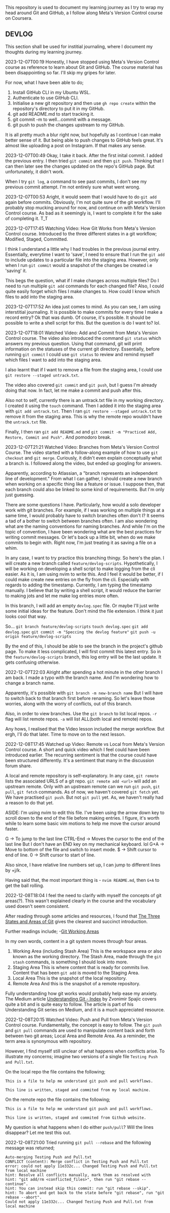 This repository is used to document my learning journey as I try to wrap my head around Git and GitHub, a I follow along Meta's Version Control course on Coursera.

## DEVLOG
This section shall be used for institial journaling, where I document my thoughts during my learning journey.

2023-12-07T00:19
Honestly, I have stopped using Meta's Version Control course as reference to learn about Git and GitHub. The course material has been disappointing so far. I'll skip my gripes for later.

For now, what I have been able to do;
1. Install GitHub CLI in my Ubuntu WSL.
2. Authenticate to use GitHub CLI.
3. Initialise a new git repository and then use `gh repo create` within the repository's directory to put it in my GitHub.
4. git add README.md to start tracking it.
5. git commit -m to well...commit with a message.
6. git push to push the changes upstream to my GitHub.

It is all pretty much a blur right now, but hopefully as I continue I can make better sense of it. But being able to push changes to GitHub feels great. It's almost like uploading a post on Instagram. If that makes any sense.

2023-12-07T00:49
Okay, I take it back. After the first inital commit. I added the previous entry. I then tried `git commit` and then `git push`. Thinking that I can then later see the changes updated on the repo's GitHub page. But unfortunately, it didn't work.

When I try `git log`, a command to see past commits, I don't see my previous commit attempt. I'm not entirely sure what went wrong.

2023-12-07T00:53
Aright, it would seem that I would have to do `git add` again before commits. Obviously, I'm not quite sure of the git workflow. I'll probably stop mucking around for now, and continue on with Meta's Version Control course. As bad as it seemingly is, I want to complete it for the sake of completing it. T_T

2023-12-07T17:45
Watching Video: How Git Works from Meta's Version Control course. Introduced to the three different states in a git workflow; Modified, Staged, Committed.

I think I understand a little why I had troubles in the previous journal entry. Essentially, everytime I want to 'save', I need to ensure that I run the `git add` to include updates to a particular file into the staging area. However, only when I run `git commit` would a snapshot of the changes be created i.e 'saving' it. 

This begs the question, what if I make changes across multiple files? Do I need to run multiple `git add` commands for each changed file? Also, I could quite easily forget which files I make changes to. How could I know which files to add into the staging area.

2023-12-07T17:52
An idea just comes to mind. As you can see, I am using interstitial journaling. It is possible to make commits for every time I make a record entry? Ok that was dumb. Of course, it's possible. It should be possible to write a shell script for this. But the question is do I want to? lol.

2023-12-07T18:01
Watched Video: Add and Commit from Meta's Version Control course. The video also introduced the command `git status` which answers my previous question. Using that command, git will print information on the statuses of the current git directory. Essentially, before running `git commit` I could use `git status` to review and remind myself which files I want to add into the staging area.

I also learnt that if I want to remove a file from the staging area, I could use `git restore --staged untrack.txt`.

The video also covered `git commit` and `git push`, but I guess I'm already doing that now. In fact, let me make a commit and push after this.

Also not to self, currently there is an untrack.txt file in my working directory. I created it using the `touch` command. Then I added it into the staging area with `git add untrack.txt`. Then I ran `git restore --staged untrack.txt` to remove it from the staging area. This is why the remote repo wouldn't have the `untrack.txt` file. 

Finally, I then ran `git add README.md` and `git commit -m "Practiced Add, Restore, Commit and Push".`
And pomodoro break.

2023-12-07T21:21
Watched Video: Branches from Meta's Version Control Course. The video started with a follow-along example of how to use `git checkout` and `git merge`. Curiously, it didn't even explain conceptually what a branch is. I followed along the video, but ended up googling for answers. 

Apparently, according to Atlassian, a "branch represents an independent line of development." From what I can gather, I should create a new branch when working on a specific thing like a feature or issue. I suppose then, that each branch could also be linked to some kind of requirements. But I'm only just guessing.

There are some questions I have. Particularly, how would a solo developer work with git branches. For example, if I was working on multiple things at a same time, I would probably have to switch branches often don't I? It seems a tad of a bother to switch between branches often. I am also wondering what are the naming conventions for naming branches. And while I'm on the topic of convention, I have been wondering what are the best practices for writing commit messages. Or let's back up a little bit, when do we make commits to begin with. Right now, I'm just treating it as saving a file on a whim. 

In any case, I want to try practice this branching thingy. So here's the plan. I will create a new branch called `feature/devlog-scripts`. Hypothetically, I will be working on developing a shell script to make logging from the cli easier. As it is, I am using nvim to write this. And I feel it would be better, if I could make create new entries on the fly from the cli. Especially with regards to adding the timestamp. Currently, I am typing the timestamp manually. I believe that by writing a shell script, it would reduce the barrier to making jots and let me make log entries more often.

In this branch, I will add an empty `devlog.spec` file. Or maybe I'll just write some initial ideas for the feature. Don't mind the file extension. I think it just looks cool that way.

So...
`git branch feature/devlog-scripts`
`touch devlog.spec`
`git add devlog.spec`
`git commit -m "Speccing the devlog feature"`
`git push -u origin feature/devlog-scripts`

By the end of this, I should be able to see the branch in the project's github page. To make it less complicated, I will first commit this latest entry. So in the `feature/devlog-scripts` branch, this log entry will be the last update. It gets confusing otherwise.

2022-12-07T22:03
Alright after spending a hot minute in the other branch I am back. I made a typo with the branch name. And I'm wondering how to change a branch name.

Apparently, it's possible with `git branch -m new-branch name` But I will have to switch back to that branch first before renaming. So let's leave those worries, along with the worry of conflicts, out of this branch. 

Also, in order to view branches. Use the `git branch` to list local repos. `-r` flag will list remote repos. `-a` will list ALL(both local and remote) repos.

Any hows, I realised that the Video lesson included the merge workflow. But ergh, I'll do that later. Time to move on to the next lesson.

2022-12-08T17:45
Watched up Video: Remote vs Local from Meta's Version Control course. A short and quick video which I feel could have been introduced earlier. The recurring sentiment is that the course could have been structured differently. It's a sentiment that many in the discussion forum share. 

A local and remote repository is self-explanatory. In any case, `git remote` lists the associated URLS of a git repo. `git remote add <url>` will add an upstream remote. Only with an upstream remote can we run `git push`, `git pull`, `git fetch` commands. As of now, we haven't covered `git fetch` yet. We have practised `git push`. But not `git pull` yet. As, we haven't really had a reason to do that yet. 

ASIDE: I'm using nvim to edit this file. I've been using the arrow down key to scroll down to the end of the file before making entries. I figure, it's worth while to learn some basic vim motions to help me move the cursor around faster.

G -> To jump to the last line
CTRL-End -> Moves the cursor to the end of the last line
    But I don't have an END key on my mechanical keyboard. lol
G+A -> Move to bottom of the file and switch to insert mode.
$ -> Shift cursor to end of line.
0 -> Shift cursor to start of line.

Also since, I have relative line numbers set up, I can jump to different lines by <Number>+j/k. 

Having said that, the most important thing is - `nvim README.md`, then `G+A` to get the ball rolling.

2022-12-08T18:04
I feel the need to clarify with myself the concepts of git areas(?). This wasn't explained clearly in the course and the vocabulary used doesn't seem consistent.

After reading through some articles and resources, I found that [The Three States and Areas of Git](https://snipcademy.com/git-fundamentals) gives the clearest and succinct introduction.

Further readings include;
-[Git Working Areas](https://blog.knoldus.com/git-working-areas/#3-repository-area)


In my own words, content in a git system moves through four areas.
1. Working Area (including Stash Area)
    This is the workspace area or also known as the working directory. The Stash Area, made through the `git stash` commands, is something I should look into more.
2. Staging Area
    This is where content that is ready for commits live. Content that has been `git add` is moved to the Staging Area.
3. Local Area
    This is the snapshot of the local repository.
4. Remote Area
    And this is the snapshot of a remote repository.

Fully understanding how git works would probably help ease my anxiety. The Medium article [Understanding Git - Index](https://konrad126.medium.com/understanding-git-index-4821a0765cf) by Zvonimir Spajic covers quite a bit and is quite easy to follow. The article is part of his Understanding Git series on Medium, and it is a much appreciated resource.


2022-12-08T20:15
Watched Video: Push and Pull from Meta's Version Control course. Fundamentally, the concept is easy to follow. The `git push` and `git pull` commands are used to manipulate content back and forth between two git areas; Local Area and Remote Area. As a reminder, the term area is synonymous with repository.

However, I find myself still unclear of what happens when conflicts arise. To illustrate my concerns; imagine two versions of a single file `Testing Push and Pull.txt`.

On the local repo the file contains the following;
```
This is a file to help me understand git push and pull workflows.

This line is written, staged and commited from my local machine.
```

On the remote repo the file contains the following;
```
This is a file to help me understand git push and pull workflows.

This line is written, staged and commited from Github website.
```

My question is what happens when I do either `push/pull`? Will the lines disappear? Let me test this out.

2022-12-08T21:00
Tried running `git pull --rebase` and the following message was returned;
```
Auto-merging Testing Push and Pull.txt
CONFLICT (content): Merge conflict in Testing Push and Pull.txt
error: could not apply 11e332c... Changed Testing Push and Pull.txt from local machine
hint: Resolve all conflicts manually, mark them as resolved with
hint: "git add/rm <conflicted_files>", then run "git rebase --continue".
hint: You can instead skip this commit: run "git rebase --skip".
hint: To abort and get back to the state before "git rebase", run "git rebase --abort".
Could not apply 11e332c... Changed Testing Push and Pull.txt from local machine
```
